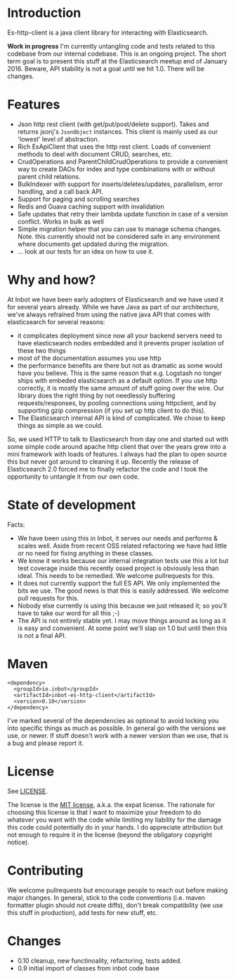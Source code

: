 # Introduction

Es-http-client is a java client library for interacting with Elasticsearch. 

**Work in progress** I'm currently untangling code and tests related to this codebase from our internal codebase. This is an ongoing project. The short term goal is to present this stuff at the Elasticsearch meetup end of January 2016. Beware, API stability is not a goal until we hit 1.0. There will be changes.

# Features

- Json http rest client (with get/put/post/delete support). Takes and returns jsonj's `JsonObject` instances. This client is mainly used as our 'lowest' level of abstraction.
- Rich EsApiClient that uses the http rest client. Loads of convenient methods to deal with document CRUD, searches, etc.
- CrudOperations and ParentChildCrudOperations to provide a convenient way to create DAOs for index and type combinations with or without parent child relations.
- BulkIndexer with support for inserts/deletes/updates, parallelism, error handling, and a call back API.
- Support for paging and scrolling searches
- Redis and Guava caching support with invalidation
- Safe updates that retry their lambda update function in case of a version conflict. Works in bulk as well
- Simple migration helper that you can use to manage schema changes. Note. this currently should not be considered safe in any environment where documents get updated during the migration.
- ... look at our tests for an idea on how to use it.

# Why and how?

At Inbot we have been early adopters of Elasticsearch and we have used it for several years already. While we have Java as part of our architecture, we've always refrained from using the native java API that comes with elasticsearch for several reasons:

- it complicates deployment since now all your backend servers need to have elasticsearch nodes embedded and it prevents proper isolation of these two things
- most of the documentation assumes you use http
- the performance benefits are there but not as dramatic as some would have you believe. This is the same reason that e.g. Logstash no longer ships with embeded elasticsearch as a default option. If you use http correctly, it is mostly the same amount of stuff going over the wire. Our library does the right thing by not needlessly buffering requests/responses, by pooling connections using httpclient, and by supporting gzip compression (if you set up http client to do this).
- The Elasticsearch internal API is kind of complicated. We chose to keep things as simple as we could.

So, we used HTTP to talk to Elasticsearch from day one and started out with some simple code around apache http client that over the years grew into a mini framework with loads of features. I always had the plan to open source this but never got around to cleaning it up. Recently the release of Elasticsearch 2.0 forced me to finally refactor the code and I took the opportunity to untangle it from our own code.

# State of development

Facts:
- We have been using this in Inbot, it serves our needs and performs & scales well. Aside from recent OSS related refactoring we have had little or no need for fixing anything in these classes.
- We know it works because our internal integration tests use this a lot but test coverage inside this recently ossed project is obviously less than ideal. This needs to be remedied. We welcome pullrequests for this.
- It does not currently support the full ES API. We only implemented the bits we use. The good news is that this is easily addressed. We welcome pull requests for this.
- Nobody else currently is using this because we just released it; so you'll have to take our word for all this ;-)
- The API is not entirely stable yet. I may move things around as long as it is easy and convenient. At some point we'll slap on 1.0 but until then this is not a final API. 

# Maven

```
<dependency>
  <groupId>io.inbot</groupId>
  <artifactId>inbot-es-http-client</artifactId>
  <version>0.10</version>
</dependency>
```

I've marked several of the dependencies as optional to avoid locking you into specific things as much as possible. In general go with the versions we use, or newer. If stuff doesn't work with a newer version than we use, that is a bug and please report it.


# License

See [LICENSE](LICENSE).

The license is the [MIT license](http://en.wikipedia.org/wiki/MIT_License), a.k.a. the expat license. The rationale for choosing this license is that I want to maximize your freedom to do whatever you want with the code while limiting my liability for the damage this code could potentially do in your hands. I do appreciate attribution but not enough to require it in the license (beyond the obligatory copyright notice).

# Contributing

We welcome pullrequests but encourage people to reach out before making major changes. In general, stick to the code conventions (i.e. maven formatter plugin should not create diffs), don't break compatibility (we use this stuff in production), add tests for new stuff, etc.

# Changes

- 0.10 cleanup, new functinoality, refactoring, tests added.
- 0.9 initial import of classes from inbot code base
